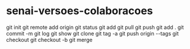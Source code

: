 # senai-versoes-colaboracoes

git init
git remote add origin
git status
git add
git pull
git push
git add .
git commit -m
git log
git show
git clone
git tag -a
git push origin --tags
git checkout
git checkout -b
git merge